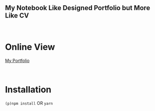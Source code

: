 ## **My Notebook Like Designed Portfolio but More Like CV**

<br>

# Online View

[My Portfolio](https://kyzc.herokuapp.com)

<br>

# Installation

`(p)npm install` OR `yarn`
